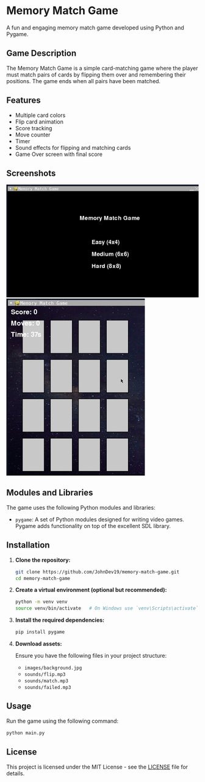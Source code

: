 # Memory Match Game

A fun and engaging memory match game developed using Python and Pygame.

## Game Description

The Memory Match Game is a simple card-matching game where the player must match pairs of cards by flipping them over and remembering their positions. The game ends when all pairs have been matched.

## Features

- Multiple card colors
- Flip card animation
- Score tracking
- Move counter
- Timer
- Sound effects for flipping and matching cards
- Game Over screen with final score


## Screenshots

![Screenshot1](IMG_20240717_135505.jpg)
![Screenshot](IMG_20240717_135758.jpg)

## Modules and Libraries

The game uses the following Python modules and libraries:

- `pygame`: A set of Python modules designed for writing video games. Pygame adds functionality on top of the excellent SDL library.


## Installation

1. **Clone the repository:**

    ```bash
    git clone https://github.com/JohnDev19/memory-match-game.git
    cd memory-match-game
    ```

2. **Create a virtual environment (optional but recommended):**

    ```bash
    python -m venv venv
    source venv/bin/activate   # On Windows use `venv\Scripts\activate`
    ```

3. **Install the required dependencies:**

    ```bash
    pip install pygame
    ```

4. **Download assets:**

    Ensure you have the following files in your project structure:
    - `images/background.jpg`
    - `sounds/flip.mp3`
    - `sounds/match.mp3`
    - `sounds/failed.mp3`

## Usage

Run the game using the following command:

```bash
python main.py
```

## License

This project is licensed under the MIT License - see the [LICENSE](LICENSE) file for details.
